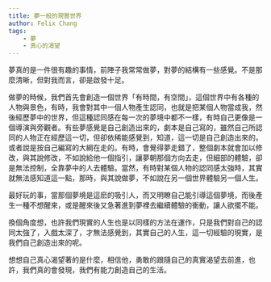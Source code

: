 ```yaml
---
title: 夢一般的現實世界
author: Felix Chang
tags:
    - 夢
    - 真心的渴望
---
```


夢真的是一件很有趣的事情，前陣子我常常做夢，對夢的結構有一些感覺。不是那麼清晰，但對我而言，卻是啟發十足。

做夢的時候，我們首先會創造一個世界「有時間，有空間」，這個世界中有各種的人物與景色，有時，我會對其中一個人物產生認同，也就是把某個人物當成我，然後經歷夢中的世界，但這種認同感在每一次的夢境中都不一樣，有時自己更像是一個導演與旁觀者。有些夢感覺是自己創造出來的，劇本是自己寫的，雖然自己所認同的人物正在經歷這一切，但卻依稀能感覺到，知道，這一切是自己創造出來的。或者說是按自己編寫的大綱在走的。有時，會覺得夢走錯了，整個劇本就會加以修改，與其說修改，不如說給他一個指引，讓夢朝那個方向去走，但細部的體驗，卻是無法控制，全靠夢中的人去體驗。當然，有時對某個人物的認同感太強時，其實就無法感知道這一點，那時，與其說做夢，不如說在另一個世界體驗另一個人生。

最好玩的事，當那個夢境是這麽的吸引人，而又明瞭自己能引導這個夢境，而後產生一種不想醒來，或是醒來後又急著進到夢裡去繼續體驗的衝動，讓人欲擺不能。

換個角度想，也許我們現實的人生也是以同樣的方法在運作，只是我們對自己的認同太強了，入戲太深了，才無法感覺到，其實自己的人生，這一切經驗的現實，是我們自己創造出來的呢。

想想自己真心渴望著的是什麼，相信他，勇敢的跟隨自己的真實渴望去前進，也許，我們真的會發現，我們有能力創造自己的生活。

